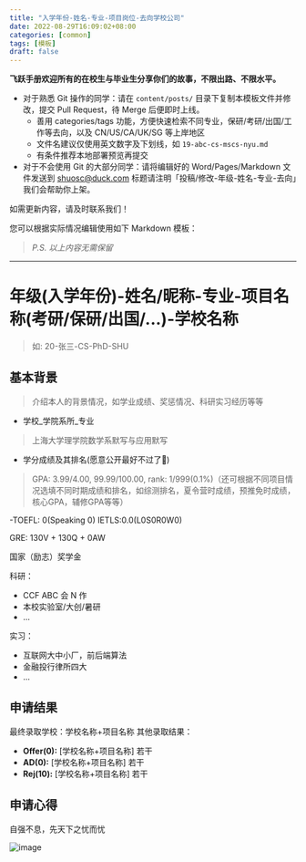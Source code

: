 ```yaml
---
title: "入学年份-姓名-专业-项目岗位-去向学校公司"
date: 2022-08-29T16:09:02+08:00
categories: [common]
tags: [模板]
draft: false
---
```


**飞跃手册欢迎所有的在校生与毕业生分享你们的故事，不限出路、不限水平。**

- 对于熟悉 Git 操作的同学：请在 `content/posts/` 目录下复制本模板文件并修改，提交 Pull Request，待 Merge 后便即时上线。
  - 善用 categories/tags 功能，方便快速检索不同专业，保研/考研/出国/工作等去向，以及 CN/US/CA/UK/SG 等上岸地区
  - 文件名建议仅使用英文数字及下划线，如 `19-abc-cs-mscs-nyu.md`
  - 有条件推荐本地部署预览再提交
- 对于不会使用 Git 的大部分同学：请将编辑好的 Word/Pages/Markdown 文件发送到 shuosc@duck.com 标题请注明「投稿/修改-年级-姓名-专业-去向」我们会帮助你上架。

如需更新内容，请及时联系我们！

您可以根据实际情况编辑使用如下 Markdown 模板：

> _P.S. 以上内容无需保留_

---

# 年级(入学年份)-姓名/昵称-专业-项目名称(考研/保研/出国/...)-学校名称
> 如: 20-张三-CS-PhD-SHU

## 基本背景 
> 介绍本人的背景情况，如学业成绩、奖惩情况、科研实习经历等等

- 学校_学院系所_专业
> 上海大学理学院数学系默写与应用默写

- 学分成绩及其排名(愿意公开最好不过了🥺)
> GPA: 3.99/4.00, 99.99/100.00, rank: 1/999(0.1%)（还可根据不同项目情况选填不同时期成绩和排名，如综测排名，夏令营时成绩，预推免时成绩，核心GPA，辅修GPA等等）

-TOEFL: 0(Speaking 0) IETLS:0.0(L0S0R0W0)

GRE: 130V + 130Q + 0AW

国家（励志）奖学金

科研：
- CCF ABC 会 N 作
- 本校实验室/大创/暑研
- ...

实习：
- 互联网大中小厂，前后端算法
- 金融投行律所四大
- ...

## 申请结果 

最终录取学校：学校名称+项目名称 
其他录取结果： 

- **Offer(0):** [学校名称+项目名称] 若干 
- **AD(0):** [学校名称+项目名称] 若干 
- **Rej(10):** [学校名称+项目名称] 若干 

## 申请心得 

自强不息，先天下之忧而忧

![image](https://user-images.githubusercontent.com/54206290/187168371-1a53ee10-c7e4-4943-bfba-b26985ed9ade.png)

